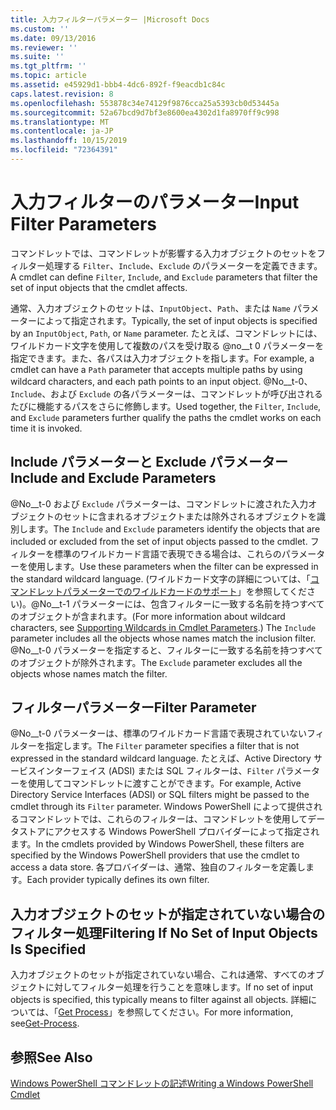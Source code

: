 ```yaml
---
title: 入力フィルターパラメーター |Microsoft Docs
ms.custom: ''
ms.date: 09/13/2016
ms.reviewer: ''
ms.suite: ''
ms.tgt_pltfrm: ''
ms.topic: article
ms.assetid: e45929d1-bbb4-4dc6-892f-f9eacdb1c84c
caps.latest.revision: 8
ms.openlocfilehash: 553878c34e74129f9876cca25a5393cb0d53445a
ms.sourcegitcommit: 52a67bcd9d7bf3e8600ea4302d1fa8970ff9c998
ms.translationtype: MT
ms.contentlocale: ja-JP
ms.lasthandoff: 10/15/2019
ms.locfileid: "72364391"
---
```

# <a name="input-filter-parameters"></a><span data-ttu-id="57b87-102">入力フィルターのパラメーター</span><span class="sxs-lookup"><span data-stu-id="57b87-102">Input Filter Parameters</span></span>

<span data-ttu-id="57b87-103">コマンドレットでは、コマンドレットが影響する入力オブジェクトのセットをフィルター処理する `Filter`、`Include`、`Exclude` のパラメーターを定義できます。</span><span class="sxs-lookup"><span data-stu-id="57b87-103">A cmdlet can define `Filter`, `Include`, and `Exclude` parameters that filter the set of input objects that the cmdlet affects.</span></span>

<span data-ttu-id="57b87-104">通常、入力オブジェクトのセットは、`InputObject`、`Path`、または `Name` パラメーターによって指定されます。</span><span class="sxs-lookup"><span data-stu-id="57b87-104">Typically, the set of input objects is specified by an `InputObject`, `Path`, or `Name` parameter.</span></span> <span data-ttu-id="57b87-105">たとえば、コマンドレットには、ワイルドカード文字を使用して複数のパスを受け取る @no__t 0 パラメーターを指定できます。また、各パスは入力オブジェクトを指します。</span><span class="sxs-lookup"><span data-stu-id="57b87-105">For example, a cmdlet can have a `Path` parameter that accepts multiple paths by using wildcard characters, and each path points to an input object.</span></span> <span data-ttu-id="57b87-106">@No__t-0、`Include`、および `Exclude` の各パラメーターは、コマンドレットが呼び出されるたびに機能するパスをさらに修飾します。</span><span class="sxs-lookup"><span data-stu-id="57b87-106">Used together, the `Filter`, `Include`, and `Exclude` parameters further qualify the paths the cmdlet works on each time it is invoked.</span></span>

## <a name="include-and-exclude-parameters"></a><span data-ttu-id="57b87-107">Include パラメーターと Exclude パラメーター</span><span class="sxs-lookup"><span data-stu-id="57b87-107">Include and Exclude Parameters</span></span>

<span data-ttu-id="57b87-108">@No__t-0 および `Exclude` パラメーターは、コマンドレットに渡された入力オブジェクトのセットに含まれるオブジェクトまたは除外されるオブジェクトを識別します。</span><span class="sxs-lookup"><span data-stu-id="57b87-108">The `Include` and `Exclude` parameters identify the objects that are included or excluded from the set of input objects passed to the cmdlet.</span></span> <span data-ttu-id="57b87-109">フィルターを標準のワイルドカード言語で表現できる場合は、これらのパラメーターを使用します。</span><span class="sxs-lookup"><span data-stu-id="57b87-109">Use these parameters when the filter can be expressed in the standard wildcard language.</span></span> <span data-ttu-id="57b87-110">(ワイルドカード文字の詳細については、「[コマンドレットパラメーターでのワイルドカードのサポート](./supporting-wildcard-characters-in-cmdlet-parameters.md)」を参照してください)。@No__t-1 パラメーターには、包含フィルターに一致する名前を持つすべてのオブジェクトが含まれます。</span><span class="sxs-lookup"><span data-stu-id="57b87-110">(For more information about wildcard characters, see [Supporting Wildcards in Cmdlet Parameters](./supporting-wildcard-characters-in-cmdlet-parameters.md).) The `Include` parameter includes all the objects whose names match the inclusion filter.</span></span> <span data-ttu-id="57b87-111">@No__t-0 パラメーターを指定すると、フィルターに一致する名前を持つすべてのオブジェクトが除外されます。</span><span class="sxs-lookup"><span data-stu-id="57b87-111">The `Exclude` parameter excludes all the objects whose names match the filter.</span></span>

## <a name="filter-parameter"></a><span data-ttu-id="57b87-112">フィルターパラメーター</span><span class="sxs-lookup"><span data-stu-id="57b87-112">Filter Parameter</span></span>

<span data-ttu-id="57b87-113">@No__t-0 パラメーターは、標準のワイルドカード言語で表現されていないフィルターを指定します。</span><span class="sxs-lookup"><span data-stu-id="57b87-113">The `Filter` parameter specifies a filter that is not expressed in the standard wildcard language.</span></span> <span data-ttu-id="57b87-114">たとえば、Active Directory サービスインターフェイス (ADSI) または SQL フィルターは、`Filter` パラメーターを使用してコマンドレットに渡すことができます。</span><span class="sxs-lookup"><span data-stu-id="57b87-114">For example, Active Directory Service Interfaces (ADSI) or SQL filters might be passed to the cmdlet through its `Filter` parameter.</span></span> <span data-ttu-id="57b87-115">Windows PowerShell によって提供されるコマンドレットでは、これらのフィルターは、コマンドレットを使用してデータストアにアクセスする Windows PowerShell プロバイダーによって指定されます。</span><span class="sxs-lookup"><span data-stu-id="57b87-115">In the cmdlets provided by Windows PowerShell, these filters are specified by the Windows PowerShell providers that use the cmdlet to access a data store.</span></span> <span data-ttu-id="57b87-116">各プロバイダーは、通常、独自のフィルターを定義します。</span><span class="sxs-lookup"><span data-stu-id="57b87-116">Each provider typically defines its own filter.</span></span>

## <a name="filtering-if-no-set-of-input-objects-is-specified"></a><span data-ttu-id="57b87-117">入力オブジェクトのセットが指定されていない場合のフィルター処理</span><span class="sxs-lookup"><span data-stu-id="57b87-117">Filtering If No Set of Input Objects Is Specified</span></span>

<span data-ttu-id="57b87-118">入力オブジェクトのセットが指定されていない場合、これは通常、すべてのオブジェクトに対してフィルター処理を行うことを意味します。</span><span class="sxs-lookup"><span data-stu-id="57b87-118">If no set of input objects is specified, this typically means to filter against all objects.</span></span> <span data-ttu-id="57b87-119">詳細については、「[Get Process](/powershell/module/Microsoft.PowerShell.Management/Get-Process)」を参照してください。</span><span class="sxs-lookup"><span data-stu-id="57b87-119">For more information, see[Get-Process](/powershell/module/Microsoft.PowerShell.Management/Get-Process).</span></span>

## <a name="see-also"></a><span data-ttu-id="57b87-120">参照</span><span class="sxs-lookup"><span data-stu-id="57b87-120">See Also</span></span>

[<span data-ttu-id="57b87-121">Windows PowerShell コマンドレットの記述</span><span class="sxs-lookup"><span data-stu-id="57b87-121">Writing a Windows PowerShell Cmdlet</span></span>](./writing-a-windows-powershell-cmdlet.md)